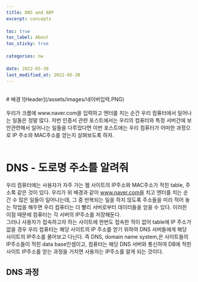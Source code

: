```yaml
---
title: DNS and ARP
excerpt: concepts

toc: true
toc_label: About
toc_sticky: true

categories: nw

date: 2022-05-30
last_modified_at: 2022-05-30
---
```

<br>
# 배경
![Header](/assets/images/네이버입력.PNG)<br><br>
우리가 크롬에 www.naver.com을 입력하고 엔터를 치는 순간 우리 컴퓨터에서 일어나는 일들은 정말 많다. 저번 인증서 관련 포스트에서는 우리의 컴퓨터와 특정 서버간에 보안관련해서 일어나는 일들을 다루었다면 이번 포스트에는 우리 컴퓨터가 어떠한 과정으로 IP 주소와 MAC주소를 얻는지 살펴보도록 하자.<br><br>

# DNS - 도로명 주소를 알려줘
우리 컴퓨터에는 사용자가 자주 가는 웹 사이트의 IP주소와 MAC주소가 적힌 table, 주소록 같은 것이 있다. 우리가 위 배경과 같이 www.naver.com을 치고 엔터를 치는 순간 수 많은 일들이 일어나는데, 그 중 반복되는 일을 하지 않도록 주소들을 미리 적어 놓는 작업을 해두면 우리 컴퓨터는 더 빨리 서버로부터 데이터들을 얻을 수 있다. 이러한 이점 때문에 컴퓨터는 각 서버의 IP주소를 저장해둔다. <br>
그러나 사용자가 접속하고자 하는 사이트에 한번도 접속한 적이 없어 table에 IP 주소가 없을 경우 우리 컴퓨터는 해당 사이트의 IP 주소를 얻기 위하여 DNS 서버들에게 해당 사이트의 IP주소를 물어보고 다닌다. 즉 DNS, domain name system,은 사이트들의 IP주소들이 적힌 data base인셈이고, 컴퓨터는 해당 DNS 서버와 통신하여 DB에 적힌 사이트 IP주소를 얻는 과정을 거치면 사용자는 IP주소를 알게 되는 것이다.

## DNS 과정
